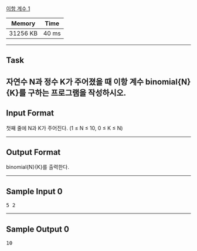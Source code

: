 [이항 계수 1](https://www.acmicpc.net/problem/11050)

| Memory   | Time  |
| -------- | ----- |
| 31256 KB | 40 ms |

---

## Task
자연수 
N과 정수 
K가 주어졌을 때 이항 계수 
binomial{N}{K}를 구하는 프로그램을 작성하시오.
---

## Input Format
첫째 줄에 N과 K가 주어진다. (1 ≤ N ≤ 10, 0 ≤ K ≤ N)

---

## Output Format
binomial{N}{K}를 출력한다.

---

## Sample Input 0
<pre>
5 2
</pre>

---

## Sample Output 0
<pre>
10
</pre>
